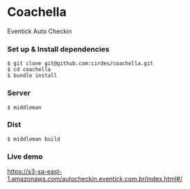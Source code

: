 Coachella
=========

Eventick Auto Checkin


### Set up & Install dependencies

```
$ git clone git@github.com:cirdes/coachella.git
$ cd coachella
$ bundle install
```

### Server

```
$ middleman
```

### Dist

```
$ middleman build

```

### Live demo

https://s3-sa-east-1.amazonaws.com/autocheckin.eventick.com.br/index.html#/
